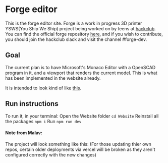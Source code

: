 # Forge editor

This is the forge editor site. Forge is a work in progress 3D printer YSWS(You Ship We Ship) project being worked on by teens at [hackclub](https://hackclub.com). You can find the official forge repository [here](https://github.com/EmperorNumerius/Forge), and if you wish to contribute, you should join the hackclub slack and visit the channel #forge-dev.

## Goal

The current plan is to have Microsoft's Monaco Editor with a OpenSCAD program in it, and a viewport that renders the current model. This is what has been implemented in the website already.

It is intended to look kind of like [this](https://ochafik.com/openscad2/).

## Run instructions

To run it, in your terminal:
Open the Website folder ```cd Website```
Reinstall all the packages ```npm i```
Run ```npm run dev```

#### Note from Malav:
The project will look something like this: (For those updating thier own repos, certain older deployments via vercel will be broken as they aren't configured correctly with the new changes)
